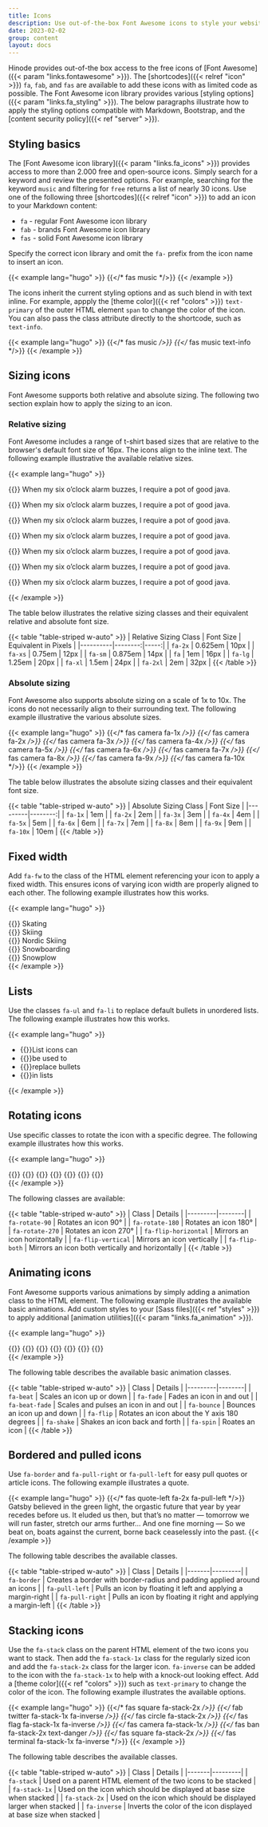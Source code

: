 ```yaml
---
title: Icons
description: Use out-of-the-box Font Awesome icons to style your website.
date: 2023-02-02
group: content
layout: docs
---
```


Hinode provides out-of-the box access to the free icons of [Font Awesome]({{< param "links.fontawesome" >}}). The [shortcodes]({{< relref "icon" >}}) `fa`, `fab`, and `fas` are available to add these icons with as limited code as possible. The Font Awesome icon library provides various [styling options]({{< param "links.fa_styling" >}}). The below paragraphs illustrate how to apply the styling options compatible with Markdown, Bootstrap, and the [content security policy]({{< ref "server" >}}).

## Styling basics

The [Font Awesome icon library]({{< param "links.fa_icons" >}}) provides access to more than 2.000 free and open-source icons. Simply search for a keyword and review the presented options. For example, searching for the keyword `music` and filtering for `free` returns a list of nearly 30 icons. Use one of the following three [shortcodes]({{< relref "icon" >}}) to add an icon to your Markdown content:

- `fa` - regular Font Awesome icon library
- `fab` - brands Font Awesome icon library
- `fas` - solid Font Awesome icon library

Specify the correct icon library and omit the `fa-` prefix from the icon name to insert an icon.

{{< example lang="hugo" >}}
{{</* fas music */>}}
{{< /example >}}

The icons inherit the current styling options and as such blend in with text inline. For example, appply the [theme color]({{< ref "colors" >}}) `text-primary` of the outer HTML element `span` to change the color of the icon. You can also pass the class attribute directly to the shortcode, such as `text-info`.

{{< example lang="hugo" >}}
<span class="text-primary">
    {{</* fas music */>}}
</span>
{{</* fas music text-info */>}}
{{< /example >}}

## Sizing icons

Font Awesome supports both relative and absolute sizing. The following two section explain how to apply the sizing to an icon.

### Relative sizing

Font Awesome includes a range of t-shirt based sizes that are relative to the browser's default font size of 16px. The icons align to the inline text. The following example illustrative the available relative sizes.

{{< example lang="hugo" >}}
<p>{{</* fas coffee fa-2xs */>}} When my six o’clock alarm buzzes, I require a pot of good java.</p>
<p>{{</* fas coffee fa-xs */>}} When my six o’clock alarm buzzes, I require a pot of good java.</p>
<p>{{</* fas coffee fa-sm */>}} When my six o’clock alarm buzzes, I require a pot of good java.</p>
<p>{{</* fas coffee fa */>}} When my six o’clock alarm buzzes, I require a pot of good java.</p>
<p>{{</* fas coffee fa-lg */>}} When my six o’clock alarm buzzes, I require a pot of good java.</p>
<p>{{</* fas coffee fa-xl */>}} When my six o’clock alarm buzzes, I require a pot of good java.</p>
<p>{{</* fas coffee fa-2xl */>}} When my six o’clock alarm buzzes, I require a pot of good java.</p>
{{< /example >}}

The table below illustrates the relative sizing classes and their equivalent relative and absolute font size.

{{< table "table-striped w-auto" >}}
| Relative Sizing Class | Font Size | Equivalent in Pixels |
|----------|--------:|-----:|
| `fa-2x`  | 0.625em | 10px |
| `fa-xs`  | 0.75em  | 12px |
| `fa-sm`  | 0.875em | 14px |
| `fa`     | 1em     | 16px |
| `fa-lg`  | 1.25em  | 20px |
| `fa-xl`  | 1.5em   | 24px |
| `fa-2xl` | 2em     | 32px |
{{< /table >}}

### Absolute sizing

Font Awesome also supports absolute sizing on a scale of 1x to 10x. The icons do not necessarily align to their surrounding text. The following example illustrative the various absolute sizes.

{{< example lang="hugo" >}}
{{</* fas camera fa-1x */>}}
{{</* fas camera fa-2x */>}}
{{</* fas camera fa-3x */>}}
{{</* fas camera fa-4x */>}}
{{</* fas camera fa-5x */>}}
{{</* fas camera fa-6x */>}}
{{</* fas camera fa-7x */>}}
{{</* fas camera fa-8x */>}}
{{</* fas camera fa-9x */>}}
{{</* fas camera fa-10x */>}}
{{< /example >}}

The table below illustrates the absolute sizing classes and their equivalent font size.

{{< table "table-striped w-auto" >}}
| Absolute Sizing Class | Font Size |
|---------|--------:|
| `fa-1x` | 1em |
| `fa-2x` | 2em |
| `fa-3x` | 3em |
| `fa-4x` | 4em |
| `fa-5x` | 5em |
| `fa-6x` | 6em |
| `fa-7x` | 7em |
| `fa-8x` | 8em |
| `fa-9x` | 9em |
| `fa-10x` | 10em |
{{< /table >}}

## Fixed width

Add `fa-fw` to the class of the HTML element referencing your icon to apply a fixed width. This ensures icons of varying icon width are properly aligned to each other. The following example illustrates how this works.

{{< example lang="hugo" >}}
<div class="fa-3x">
    <div>{{</* fas skating fa-fw bg-info */>}} Skating</div>
    <div>{{</* fas skiing fa-fw bg-info */>}} Skiing</div>
    <div>{{</* fas skiing-nordic fa-fw bg-info */>}} Nordic Skiing</div>
    <div>{{</* fas snowboarding fa-fw bg-info */>}} Snowboarding</div>
    <div>{{</* fas snowplow fa-fw bg-info */>}} Snowplow</div>
</div>
{{< /example >}}

## Lists

Use the classes `fa-ul` and `fa-li` to replace default bullets in unordered lists. The following example illustrates how this works.

{{< example lang="hugo" >}}
<ul class="fa-ul">
    <li><span class="fa-li">{{</* fas circle-check */>}}</span>List icons can</li>
    <li><span class="fa-li">{{</* fas check-square */>}}</span>be used to</li>
    <li><span class="fa-li">{{</* fas spinner fa-pulse */>}}</span>replace bullets</li>
    <li><span class="fa-li">{{</* fa square */>}}</span>in lists</li>
</ul>
{{< /example >}}

## Rotating icons

Use specific classes to rotate the icon with a specific degree. The following example illustrates how this works.

{{< example lang="hugo" >}}
<div class="fa-3x">
    {{</* fas snowboarding */>}}
    {{</* fas snowboarding fa-rotate-90 */>}}
    {{</* fas snowboarding fa-rotate-180 */>}}
    {{</* fas snowboarding fa-rotate-270 */>}}
    {{</* fas snowboarding fa-flip-horizontal */>}}
    {{</* fas snowboarding fa-flip-vertical */>}}
    {{</* fas snowboarding fa-flip-both */>}}
</div>
{{< /example >}}

The following classes are available:

{{< table "table-striped w-auto" >}}
| Class | Details |
|---------|--------|
| `fa-rotate-90` | Rotates an icon 90° |
| `fa-rotate-180` | Rotates an icon 180° |
| `fa-rotate-270` | Rotates an icon 270° |
| `fa-flip-horizontal` | Mirrors an icon horizontally |
| `fa-flip-vertical` | Mirrors an icon vertically |
| `fa-flip-both` | Mirrors an icon both vertically and horizontally |
{{< /table >}}

## Animating icons

Font Awesome supports various animations by simply adding a animation class to the HTML element. The following example illustrates the available basic animations. Add custom styles to your [Sass files]({{< ref "styles" >}}) to apply additional [animation utilities]({{< param "links.fa_animation" >}}).

{{< example lang="hugo" >}}
<div class="fa-3x">
    {{</* fas heart fa-beat */>}}
    {{</* fas triangle-exclamation fa-fade */>}}
    {{</* fas circle-info fa-beat-fade */>}}
    {{</* fas basketball fa-bounce */>}}
    {{</* fas camera-rotate fa-flip */>}}
    {{</* fas bell fa-shake */>}}
    {{</* fas sync fa-spin */>}}
</div>
{{< /example >}}

The following table describes the available basic animation classes.

{{< table "table-striped w-auto" >}}
| Class | Details |
|---------|--------|
| `fa-beat` | Scales an icon up or down |
| `fa-fade` | Fades an icon in and out |
| `fa-beat-fade` | Scales and pulses an icon in and out |
| `fa-bounce` | Bounces an icon up and down |
| `fa-flip` | Rotates an icon about the Y axis 180 degrees |
| `fa-shake` | Shakes an icon back and forth |
| `fa-spin` | Roates an icon |
{{< /table >}}

## Bordered and pulled icons

Use `fa-border` and `fa-pull-right` or `fa-pull-left` for easy pull quotes or article icons. The following example illustrates a quote.

{{< example lang="hugo" >}}
{{</* fas quote-left fa-2x fa-pull-left */>}}
Gatsby believed in the green light, the orgastic future that year by year recedes before us.
It eluded us then, but that’s no matter — tomorrow we will run faster, stretch our arms further...
And one fine morning — So we beat on, boats against the current, borne back ceaselessly into the past.
{{< /example >}}

The following table describes the available classes.

{{< table "table-striped w-auto" >}}
| Class | Details |
|-------|---------|
| `fa-border` | Creates a border with border-radius and padding applied around an icons |
| `fa-pull-left` | Pulls an icon by floating it left and applying a margin-right |
| `fa-pull-right` | Pulls an icon by floating it right and applying a margin-left |
{{< /table >}}

## Stacking icons

Use the `fa-stack` class on the parent HTML element of the two icons you want to stack. Then add the `fa-stack-1x` class for the regularly sized icon and add the `fa-stack-2x` class for the larger icon. `fa-inverse` can be added to the icon with the `fa-stack-1x` to help with a knock-out looking effect. Add a [theme color]({{< ref "colors" >}}) such as `text-primary` to change the color of the icon. The following example illustrates the available options.

{{< example lang="hugo" >}}
<span class="fa-stack fa-2x">
    {{</* fas square fa-stack-2x */>}}
    {{</* fab twitter fa-stack-1x fa-inverse */>}}
</span>
<span class="fa-stack fa-2x">
    {{</* fas circle fa-stack-2x */>}}
    {{</* fas flag fa-stack-1x fa-inverse */>}}
</span>
<span class="fa-stack fa-2x">
    {{</* fas camera fa-stack-1x */>}}
    {{</* fas ban fa-stack-2x text-danger */>}}
</span>
<span class="fa-stack fa-4x">
    {{</* fas square fa-stack-2x */>}}
    {{</* fas terminal fa-stack-1x fa-inverse */>}}
</span>
{{< /example >}}

The following table describes the available classes.

{{< table "table-striped w-auto" >}}
| Class | Details |
|-------|---------|
| `fa-stack`    | Used on a parent HTML element of the two icons to be stacked |
| `fa-stack-1x` | Used on the icon which should be displayed at base size when stacked |
| `fa-stack-2x` | Used on the icon which should be displayed larger when stacked |
| `fa-inverse`  | Inverts the color of the icon displayed at base size when stacked |
